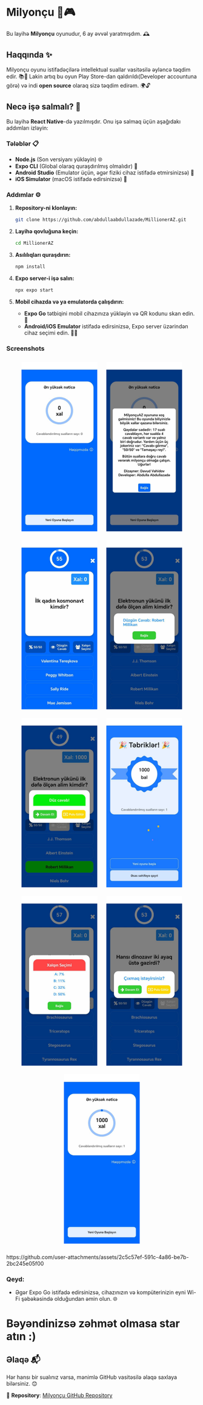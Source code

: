 # Milyonçu 📱🎮

Bu layihə **Milyonçu** oyunudur, 6 ay əvvəl yaratmışdım. 🕰️

## Haqqında ✨

Milyonçu oyunu istifadəçilərə intellektual suallar vasitəsilə əyləncə təqdim edir. 📚🎉
Lakin artıq bu oyun Play Store-dan qaldırıldı(Developer accountuna görə) və indi **open source** olaraq sizə təqdim edirəm. 🌍🔓

## Necə işə salmalı? 🚀

Bu layihə **React Native**-də yazılmışdır. Onu işə salmaq üçün aşağıdakı addımları izləyin:

### Tələblər 📋

- **Node.js** (Son versiyanı yükləyin) 🌐
- **Expo CLI** (Global olaraq quraşdırılmış olmalıdır) 📱
- **Android Studio** (Emulator üçün, əgər fiziki cihaz istifadə etmirsinizsə) 🤖
- **iOS Simulator** (macOS istifadə edirsinizsə) 🍎

### Addımlar ⚙️

1. **Repository-ni klonlayın:**

   ```bash
   git clone https://github.com/abdullaabdullazade/MillionerAZ.git
   ```

2. **Layihə qovluğuna keçin:**

   ```bash
   cd MillionerAZ
   ```

3. **Asılılıqları quraşdırın:**

   ```bash
   npm install
   ```

4. **Expo server-i işə salın:**

   ```bash
   npx expo start
   ```

5. **Mobil cihazda və ya emulatorda çalışdırın:**
   - **Expo Go** tətbiqini mobil cihazınıza yükləyin və QR kodunu skan edin. 📲
   - **Android/iOS Emulator** istifadə edirsinizsə, Expo server üzərindən cihaz seçimi edin. 🤖🍎

### Screenshots

<p align="center">
  <img src="./screenshots/1.png" alt="Screenshot 1" width="200" style="margin: 10px;">
  <img src="./screenshots/2.png" alt="Screenshot 2" width="200" style="margin: 10px;">
  <img src="./screenshots/3.png" alt="Screenshot 3" width="200" style="margin: 10px;">
  <img src="./screenshots/4.png" alt="Screenshot 4" width="200" style="margin: 10px;">
  <img src="./screenshots/5.png" alt="Screenshot 5" width="200" style="margin: 10px;">
  <img src="./screenshots/6.png" alt="Screenshot 6" width="200" style="margin: 10px;">
  <img src="./screenshots/7.png" alt="Screenshot 7" width="200" style="margin: 10px;">
  <img src="./screenshots/8.png" alt="Screenshot 8" width="200" style="margin: 10px;">
  <img src="./screenshots/9.png" alt="Screenshot 9" width="200" style="margin: 10px;">
</p>
https://github.com/user-attachments/assets/2c5c57ef-591c-4a86-be7b-2bc245e05f00

### Qeyd:

- Əgər Expo Go istifadə edirsinizsə, cihazınızın və kompüterinizin eyni Wi-Fi şəbəkəsində olduğundan əmin olun. 🌐

<h1>Bəyəndinizsə zəhmət olmasa star atın :)</h1>

## Əlaqə 📬

Hər hansı bir sualınız varsa, mənimlə GitHub vasitəsilə əlaqə saxlaya bilərsiniz. 😊

🔗 **Repository**: [Milyonçu GitHub Repository](https://github.com/abdullaabdullazade/MillionerAZ)
